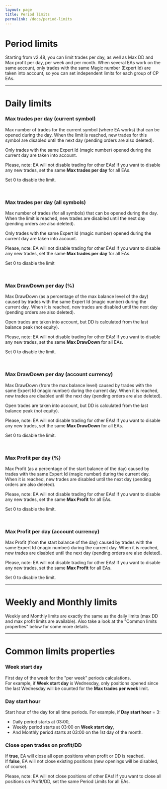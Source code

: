 ```yaml
---
layout: page
title: Period limits
permalink: /docs/period-limits
---
```


# Period limits

Starting from v2.48, you can limit trades per day, as well as Max DD and Max profit per day, per week and per month. When several EAs work on the same account, only trades with the same Magic number (Expert Id) are taken into account, so you can set independent limits for each group of CP EAs.


<hr>

# Daily limits

### Max trades per day (current symbol)

Max number of trades for the current symbol (where EA works) that can be opened during the day. When the limit is reached, new trades for this symbol are disabled until the next day (pending orders are also deleted).

Only trades with the same Expert Id (magic number) opened during the current day are taken into account.

Please, note: EA will not disable trading for other EAs! If you want to disable any new trades, set the same **Max trades per day** for all EAs.

Set 0 to disable the limit.

<br />

### Max trades per day (all symbols)

Max number of trades (for all symbols) that can be opened during the day. When the limit is reached, new trades are disabled until the next day (pending orders are also deleted).

Only trades with the same Expert Id (magic number) opened during the current day are taken into account.

Please, note: EA will not disable trading for other EAs! If you want to disable any new trades, set the same **Max trades per day** for all EAs.

Set 0 to disable the limit

<br />

### Max DrawDown per day (%)

Max DrawDown (as a percentage of the max balance level of the day) caused by trades with the same Expert Id (magic number) during the current day. When it is reached, new trades are disabled until the next day (pending orders are also deleted).

Open trades are taken into account, but DD is calculated from the last balance peak (not equity).

Please, note: EA will not disable trading for other EAs! If you want to disable any new trades, set the same **Max DrawDown** for all EAs.

Set 0 to disable the limit.

<br />

### Max DrawDown per day (account currency)

Max DrawDown (from the max balance level) caused by trades with the same Expert Id (magic number) during the current day. When it is reached, new trades are disabled until the next day (pending orders are also deleted).

Open trades are taken into account, but DD is calculated from the last balance peak (not equity).

Please, note: EA will not disable trading for other EAs! If you want to disable any new trades, set the same **Max DrawDown** for all EAs.

Set 0 to disable the limit.

<br />

### Max Profit per day (%)

Max Profit (as a percentage of the start balance of the day) caused by trades with the same Expert Id (magic number) during the current day. When it is reached, new trades are disabled until the next day (pending orders are also deleted).

Please, note: EA will not disable trading for other EAs! If you want to disable any new trades, set the same **Max Profit** for all EAs.

Set 0 to disable the limit.

<br />

### Max Profit per day (account currency)

Max Profit (from the start balance of the day) caused by trades with the same Expert Id (magic number) during the current day. When it is reached, new trades are disabled until the next day (pending orders are also deleted).

Please, note: EA will not disable trading for other EAs! If you want to disable any new trades, set the same **Max Profit** for all EAs.

Set 0 to disable the limit.


<hr>

# Weekly and Monthly limits

Weekly and Monthly limits are exactly the same as the daily limits (max DD and max profit limits are available). Also take a look at the "Common limits properties" below for some more details.


<hr>

# Common limits properties

### Week start day

First day of the week for the "per week" periods calculations.<br/>For example, if **Week start day** is Wednesday, only positions opened since the last Wednesday will be counted for the **Max trades per week** limit.


### Day start hour

Start hour of the day for all time periods.
For example, if **Day start hour** = 3:<br/>
* Daily period starts at 03:00,
* Weekly period starts at 03:00 on **Week start day**,
* And Monthly period starts at 03:00 on the 1st day of the month.


### Close open trades on profit/DD

If **true**, EA will close all open positions when profit or DD is reached.<br/>
If **false**, EA will not close existing positions (new openings will be disabled, of course).

Please, note: EA will not close positions of other EAs! If you want to close all positions on Profit/DD, set the same Period Limits for all EAs.

